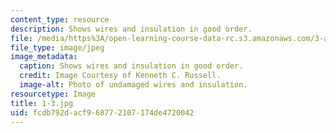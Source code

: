 ```yaml
---
content_type: resource
description: Shows wires and insulation in good order.
file: /media/https%3A/open-learning-course-data-rc.s3.amazonaws.com/3-a27-case-studies-in-forensic-metallurgy-fall-2007/fcdb792dacf968772107174de4720042_1-3.jpg
file_type: image/jpeg
image_metadata:
  caption: Shows wires and insulation in good order.
  credit: Image Courtesy of Kenneth C. Russell.
  image-alt: Photo of undamaged wires and insulation.
resourcetype: Image
title: 1-3.jpg
uid: fcdb792d-acf9-6877-2107-174de4720042
---
```

